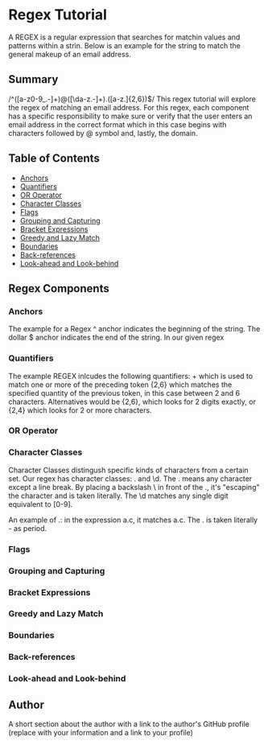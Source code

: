 # Regex Tutorial

A REGEX is a regular expression that searches for matchin values and patterns within a strin. Below is an example for the string to match the general makeup of an email address.

## Summary

/^([a-z0-9_.-]+)@([\da-z.-]+).([a-z.]{2,6})$/ This regex tutorial will explore the regex of matching an email address. For this regex, each component has a specific responsibility to make sure or verify that the user enters an email address in the correct format which in this case begins with characters followed by @ symbol and, lastly, the domain.

## Table of Contents

- [Anchors](#anchors)
- [Quantifiers](#quantifiers)
- [OR Operator](#or-operator)
- [Character Classes](#character-classes)
- [Flags](#flags)
- [Grouping and Capturing](#grouping-and-capturing)
- [Bracket Expressions](#bracket-expressions)
- [Greedy and Lazy Match](#greedy-and-lazy-match)
- [Boundaries](#boundaries)
- [Back-references](#back-references)
- [Look-ahead and Look-behind](#look-ahead-and-look-behind)

## Regex Components

### Anchors

The example for a Regex ^ anchor indicates the beginning of the string. The dollar $ anchor indicates the end of the string. In our given regex

### Quantifiers

The example REGEX inlcudes the following quantifiers: + which is used to match one or more of the preceding token {2,6} which matches the specified quantity of the previous token, in this case between 2 and 6 characters. Alternatives would be {2,6}, which looks for 2 digits exactly, or {2,4} which looks for 2 or more characters.

### OR Operator

### Character Classes

Character Classes distingush specific kinds of characters from a certain set. Our regex has character classes: . and \d. The . means any character except a line break. By placing a backslash \ in front of the ., it's "escaping" the character and is taken literally. The \d matches any single digit equivalent to [0-9].

An example of .: in the expression a.c, it matches a.c. The . is taken literally - as period.

### Flags

### Grouping and Capturing

### Bracket Expressions

### Greedy and Lazy Match

### Boundaries

### Back-references

### Look-ahead and Look-behind

## Author

A short section about the author with a link to the author's GitHub profile (replace with your information and a link to your profile)